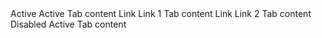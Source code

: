 ﻿<BSNav IsTabs="true">
    <BSNavItem IsActive="true">
        <TabLabel>Active</TabLabel>
        <TabContent>Active Tab content</TabContent>
    </BSNavItem>
    <BSNavItem>
        <TabLabel>Link</TabLabel>
        <TabContent>Link 1 Tab content</TabContent>
    </BSNavItem>
    <BSNavItem>
        <TabLabel>Link</TabLabel>
        <TabContent>Link 2 Tab content</TabContent>
    </BSNavItem>
    <BSNavItem IsDisabled="true">
            <TabLabel>Disabled</TabLabel>
            <TabContent>Active Tab content</TabContent>
        </BSNavItem>
</BSNav>